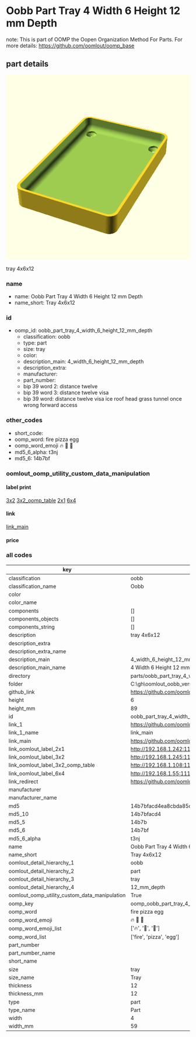 # Oobb Part Tray 4 Width 6 Height 12 mm Depth  

note: This is part of OOMP the Oopen Organization Method For Parts. For more details: https://github.com/oomlout/oomp_base

##  part details
  

[![](3dpr.png)](3dpr.png)

tray 4x6x12



### name
* name: Oobb Part Tray 4 Width 6 Height 12 mm Depth
* name_short: Tray 4x6x12 
### id
* oomp_id: oobb_part_tray_4_width_6_height_12_mm_depth
  * classification: oobb
  * type: part
  * size: tray
  * color: 
  * description_main: 4_width_6_height_12_mm_depth
  * description_extra: 
  * manufacturer: 
  * part_number: 
  * bip 39 word 2: distance twelve
  * bip 39 word 3: distance twelve visa
  * bip 39 word: distance twelve visa ice roof head grass tunnel once wrong forward access

### other_codes
* short_code: 
* oomp_word: fire pizza egg
* oomp_word_emoji :fire: :pizza: :egg:
* md5_6_alpha: t3nj
* md5_6: 14b7bf






### oomlout_oomp_utility_custom_data_manipulation
#### label print
[3x2](http://192.168.1.245:1112/?label=oomp%20t3nj)
[3x2_oomp_table](http://192.168.1.108:1112/?label=oomp%20t3nj)
[2x1](http://192.168.1.242:1112/?label=oomp%20t3nj)
[6x4](http://192.168.1.55:1112/?label=oomp%20t3nj)    

#### link

[link_main](https://github.com/oomlout/oomlout_oobb_version_4_generated_parts/tree/main/navigation_oomp/oobb/part/tray/4_width_6_height_12_mm_depth/part)                              

#### price







### all codes 
| key | value |  
| --- | --- |  
| classification | oobb |  
| classification_name | Oobb |  
| color |  |  
| color_name |  |  
| components | [] |  
| components_objects | [] |  
| components_string | [] |  
| description | tray 4x6x12 |  
| description_extra |  |  
| description_extra_name |  |  
| description_main | 4_width_6_height_12_mm_depth |  
| description_main_name | 4 Width 6 Height 12 mm Depth |  
| directory | parts/oobb_part_tray_4_width_6_height_12_mm_depth |  
| folder | C:\gh\oomlout_oobb_version_4_generated_parts\parts\oobb_part_tray_4_width_6_height_12_mm_depth |  
| github_link | https://github.com/oomlout/oomlout_oomp_part_src/tree/main/parts/oobb_part_tray_4_width_6_height_12_mm_depth |  
| height | 6 |  
| height_mm | 89 |  
| id | oobb_part_tray_4_width_6_height_12_mm_depth |  
| link_1 | https://github.com/oomlout/oomlout_oobb_version_4_generated_parts/tree/main/navigation_oomp/oobb/part/tray/4_width_6_height_12_mm_depth/part |  
| link_1_name | link_main |  
| link_main | https://github.com/oomlout/oomlout_oobb_version_4_generated_parts/tree/main/navigation_oomp/oobb/part/tray/4_width_6_height_12_mm_depth/part |  
| link_oomlout_label_2x1 | http://192.168.1.242:1112/?label=oomp%20t3nj |  
| link_oomlout_label_3x2 | http://192.168.1.245:1112/?label=oomp%20t3nj |  
| link_oomlout_label_3x2_oomp_table | http://192.168.1.108:1112/?label=oomp%20t3nj |  
| link_oomlout_label_6x4 | http://192.168.1.55:1112/?label=oomp%20t3nj |  
| link_redirect | https://github.com/oomlout/oomlout_oobb_version_4_generated_parts/tree/main/parts/oobb_tray_04_06_12 |  
| manufacturer |  |  
| manufacturer_name |  |  
| md5 | 14b7bfacd4ea8cbda85dd703e97ac1fd |  
| md5_10 | 14b7bfacd4 |  
| md5_5 | 14b7b |  
| md5_6 | 14b7bf |  
| md5_6_alpha | t3nj |  
| name | Oobb Part Tray 4 Width 6 Height 12 mm Depth |  
| name_short | Tray 4x6x12  |  
| oomlout_detail_hierarchy_1 | oobb |  
| oomlout_detail_hierarchy_2 | part |  
| oomlout_detail_hierarchy_3 | tray |  
| oomlout_detail_hierarchy_4 | 12_mm_depth |  
| oomlout_oomp_utility_custom_data_manipulation | True |  
| oomp_key | oomp_oobb_part_tray_4_width_6_height_12_mm_depth |  
| oomp_word | fire pizza egg |  
| oomp_word_emoji | :fire: :pizza: :egg: |  
| oomp_word_emoji_list | [':fire:', ':pizza:', ':egg:'] |  
| oomp_word_list | ['fire', 'pizza', 'egg'] |  
| part_number |  |  
| part_number_name |  |  
| short_name |  |  
| size | tray |  
| size_name | Tray |  
| thickness | 12 |  
| thickness_mm | 12 |  
| type | part |  
| type_name | Part |  
| width | 4 |  
| width_mm | 59 |  
